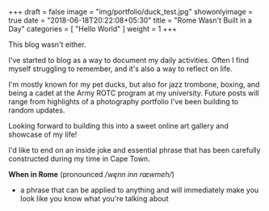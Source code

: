 +++
draft = false
image = "img/portfolio/duck_test.jpg"
showonlyimage = true
date = "2018-06-18T20:22:08+05:30"
title = "Rome Wasn't Built in a Day"
categories = [ "Hello World" ]
weight = 1
+++

This blog wasn't either.
<!--more-->

I've started to blog as a way to document my daily activities.  Often I find myself struggling to remember, and it's also a way to reflect on life.

I'm mostly known for my pet ducks, but also for jazz trombone, boxing, and being a cadet at the Army ROTC program at my university.  Future posts will range from highlights of a photography portfolio I've been building to random updates.  

Looking forward to building this into a sweet online art gallery and showcase of my life!  

I'd like to end on an inside joke and essential phrase that has been carefully constructed during my time in Cape Town.

**When in Rome** (pronounced */węnn inn rœwmeh/*)

- a phrase that can be applied to anything and will immediately make you look like you know what you're talking about


